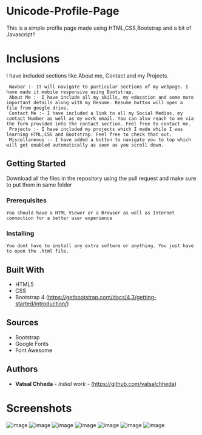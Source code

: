 # Unicode-Profile-Page

This is a simple profile page  made using HTML,CSS,Bootstrap and a bit of Javascript!!
# Inclusions
 I have included sections like About me, Contact and my Projects.

 ```
  Navbar :- It will navigate to particular sections of my webpage. I have made it mobile responsive using Bootstrap.
  About Me :- I have include all my skills, my education and some more important details along with my Resume. Resume button will open a                file from google drive.
  Contact Me :- I have included a link to all my Social Medias, my contact Number as well as my work email. You can also reach to me via                   the form provided into the contact section. Feel free to contact me.
  Projects :- I have included my projects which I made while I was learning HTML,CSS and Bootstrap. Feel free to check that out.
  Miscellaneous :- I have added a button to navigate you to top which will get enabled automatically as soon as you scroll down.
 ```
## Getting Started
Download all the files in the repository using the pull request and make sure to put them in same folder

### Prerequisites
```
You should have a HTML Viewer or a Browser as well as Internet connection for a better user experience
```

### Installing
```
You dont have to install any extra softwre or anything. You just have to open the .html file.
```

## Built With

* HTML5 
* CSS 
* Bootstrap 4 (https://getbootstrap.com/docs/4.3/getting-started/introduction/)

## Sources

* Bootstrap
* Google Fonts
* Font Awesome

## Authors

* **Vatsal Chheda** - *Initial work* - (https://github.com/vatsalchheda)

# Screenshots
 
 ![image](https://user-images.githubusercontent.com/49812773/63526640-59a1a500-c51d-11e9-83e7-4b209a34c2b3.png)
![image](https://user-images.githubusercontent.com/49812773/63526828-a6857b80-c51d-11e9-8c47-94f6259b3bf0.png)
![image](https://user-images.githubusercontent.com/49812773/63526917-d0d73900-c51d-11e9-8a9f-6dc30b05a30e.png)
![image](https://user-images.githubusercontent.com/49812773/63526931-d5035680-c51d-11e9-92b0-b812b0d039f6.png)
![image](https://user-images.githubusercontent.com/49812773/63526952-e0568200-c51d-11e9-8666-018a9f855b76.png)
![image](https://user-images.githubusercontent.com/49812773/63526967-e64c6300-c51d-11e9-81ce-f68babe51d3e.png)
![image](https://user-images.githubusercontent.com/49812773/63527804-64f5d000-c51f-11e9-9885-d247b723489e.png)





